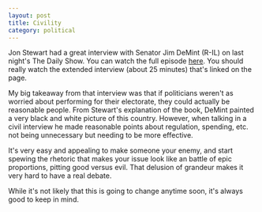 ```yaml
---
layout: post
title: Civility
category: political
---
```

Jon Stewart had a great interview with Senator Jim DeMint (R-IL) on last night's The Daily Show.  You can watch the full episode [here](http://bit.ly/zkFoev).  You should really watch the extended interview (about 25 minutes) that's linked on the page.

My big takeaway from that interview was that if politicians weren't as worried about performing for their electorate, they could actually be reasonable people.  From Stewart's explanation of the book, DeMint painted a very black and white picture of this country.  However, when talking in a civil interview he made reasonable points about regulation, spending, etc. not being unnecessary but needing to be more effective.

It's very easy and appealing to make someone your enemy, and start spewing the rhetoric that makes your issue look like an battle of epic proportions, pitting good versus evil.  That delusion of grandeur makes it very hard to have a real debate.

While it's not likely that this is going to change anytime soon, it's always good to keep in mind.
